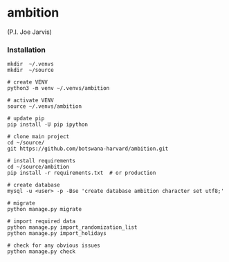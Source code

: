 # ambition
(P.I. Joe Jarvis)


### Installation

    mkdir  ~/.venvs
    mkdir  ~/source
    
    # create VENV
    python3 -m venv ~/.venvs/ambition
    
    # activate VENV
    source ~/.venvs/ambition
    
    # update pip
    pip install -U pip ipython
    
    # clone main project
    cd ~/source/
    git https://github.com/botswana-harvard/ambition.git
    
    # install requirements
    cd ~/source/ambition
    pip install -r requirements.txt  # or production
    
    # create database
    mysql -u <user> -p -Bse 'create database ambition character set utf8;'
    
    # migrate
    python manage.py migrate
    
    # import required data
    python manage.py import_randomization_list
    python manage.py import_holidays
    
    # check for any obvious issues
    python manage.py check
    
    
    

 